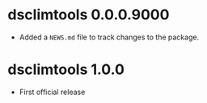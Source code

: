 # dsclimtools 0.0.0.9000

* Added a `NEWS.md` file to track changes to the package.

# dsclimtools 1.0.0

* First official release
